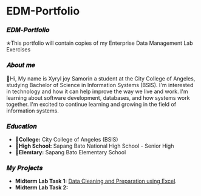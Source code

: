 
# EDM-Portfolio 
### 𝑬𝑫𝑴-𝑷𝒐𝒓𝒕𝒇𝒐𝒍𝒊𝒐 
✭This portfolio will contain copies of my Enterprise Data Management Lab Exercises
### 𝑨𝒃𝒐𝒖𝒕 𝒎𝒆
🦋Hi, My name is Xyryl joy Samorin a student at the City College of Angeles, studying Bachelor of Science in Information Systems (BSIS). I'm interested in technology and how it can help improve the way we live and work. I'm learning about software development, databases, and how systems work together. I'm excited to continue learning and growing in the field of information systems.

### 𝑬𝒅𝒖𝒄𝒂𝒕𝒊𝒐𝒏
- **🎀College:** City College of Angeles (BSIS)
- **🎀High School:** Sapang Bato National High School - Senior High
- **🎀Elemtary:** Sapang Bato Elementary School

### 𝑴𝒚 𝑷𝒓𝒐𝒋𝒆𝒄𝒕𝒔
- **Midterm Lab Task 1:** [Data Cleaning and Preparation using Excel](Midterm%20Task%201/README.md).
- **Midterm Lab Task 2:**
